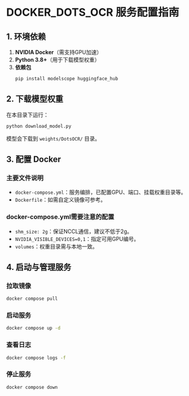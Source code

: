 
# DOCKER_DOTS_OCR 服务配置指南

## 1. 环境依赖

1. **NVIDIA Docker**（需支持GPU加速）
2. **Python 3.8+**（用于下载模型权重）
3. **依赖包**
	```bash
	pip install modelscope huggingface_hub
	```

## 2. 下载模型权重

在本目录下运行：
```bash
python download_model.py
```
模型会下载到 `weights/DotsOCR/` 目录。

## 3. 配置 Docker

### 主要文件说明
- `docker-compose.yml`：服务编排，已配置GPU、端口、挂载权重目录等。
- `Dockerfile`：如需自定义镜像可参考。

### docker-compose.yml需要注意的配置
- `shm_size: 2g`：保证NCCL通信，建议不低于2g。
- `NVIDIA_VISIBLE_DEVICES=0,1`：指定可用GPU编号。
- `volumes`：权重目录需与本地一致。

## 4. 启动与管理服务

### 拉取镜像
```bash
docker compose pull
```

### 启动服务
```bash
docker compose up -d
```

### 查看日志
```bash
docker compose logs -f
```

### 停止服务
```bash
docker compose down
```